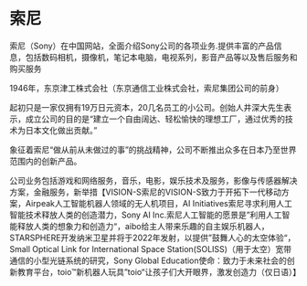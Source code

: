 # 索尼

索尼（Sony）在中国网站，全面介绍Sony公司的各项业务.提供丰富的产品信息，包括数码相机，摄像机，笔记本电脑，电视系列，影音产品等以及售后服务和购买服务

1946年，东京津工株式会社（东京通信工业株式会社，索尼集团公司的前身）

起初只是一家仅拥有19万日元资本，20几名员工的小公司。创始人井深大先生表示，成立公司的目的是“建立一个自由阔达、轻松愉快的理想工厂，通过优秀的技术为日本文化做出贡献。”

象征着索尼“做从前从未做过的事”的挑战精神，公司不断推出众多在日本乃至世界范围内的创新产品。

公司业务包括游戏和网络服务，音乐，电影，娱乐技术及服务，影像与传感器解决方案，金融服务，新举措【VISION-S索尼的VISION-S致力于开拓下一代移动方案，Airpeak人工智能机器人领域的无人机项目，AI Initiatives索尼寻求利用人工智能技术释放人类的创造潜力，Sony AI Inc.索尼人工智能的愿景是”利用人工智能释放人类的想象力和创造力“，aibo给主人带来乐趣的自主娱乐机器人，STARSPHERE开发纳米卫星并将于2022年发射，以提供”鼓舞人心的太空体验“，Small Optical Link for International Space Station(SOLISS)（用于太空）宽带通信的小型光链系统的研究，Sony Global Education使命：致力于未来社会的创新教育平台，toio™新机器人玩具”toio“让孩子们大开眼界，激发创造力（仅日语）】
